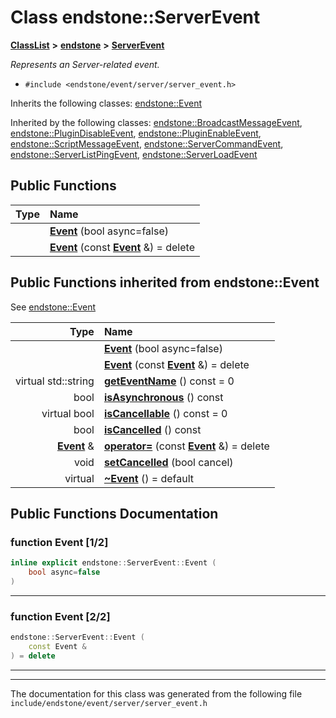 

# Class endstone::ServerEvent



[**ClassList**](annotated.md) **>** [**endstone**](namespaceendstone.md) **>** [**ServerEvent**](classendstone_1_1ServerEvent.md)



_Represents an Server-related event._ 

* `#include <endstone/event/server/server_event.h>`



Inherits the following classes: [endstone::Event](classendstone_1_1Event.md)


Inherited by the following classes: [endstone::BroadcastMessageEvent](classendstone_1_1BroadcastMessageEvent.md),  [endstone::PluginDisableEvent](classendstone_1_1PluginDisableEvent.md),  [endstone::PluginEnableEvent](classendstone_1_1PluginEnableEvent.md),  [endstone::ScriptMessageEvent](classendstone_1_1ScriptMessageEvent.md),  [endstone::ServerCommandEvent](classendstone_1_1ServerCommandEvent.md),  [endstone::ServerListPingEvent](classendstone_1_1ServerListPingEvent.md),  [endstone::ServerLoadEvent](classendstone_1_1ServerLoadEvent.md)




















































## Public Functions

| Type | Name |
| ---: | :--- |
|   | [**Event**](#function-event-12) (bool async=false) <br> |
|   | [**Event**](#function-event-22) (const [**Event**](classendstone_1_1Event.md) &) = delete<br> |


## Public Functions inherited from endstone::Event

See [endstone::Event](classendstone_1_1Event.md)

| Type | Name |
| ---: | :--- |
|   | [**Event**](classendstone_1_1Event.md#function-event-12) (bool async=false) <br> |
|   | [**Event**](classendstone_1_1Event.md#function-event-22) (const [**Event**](classendstone_1_1Event.md) &) = delete<br> |
| virtual std::string | [**getEventName**](classendstone_1_1Event.md#function-geteventname) () const = 0<br> |
|  bool | [**isAsynchronous**](classendstone_1_1Event.md#function-isasynchronous) () const<br> |
| virtual bool | [**isCancellable**](classendstone_1_1Event.md#function-iscancellable) () const = 0<br> |
|  bool | [**isCancelled**](classendstone_1_1Event.md#function-iscancelled) () const<br> |
|  [**Event**](classendstone_1_1Event.md) & | [**operator=**](classendstone_1_1Event.md#function-operator) (const [**Event**](classendstone_1_1Event.md) &) = delete<br> |
|  void | [**setCancelled**](classendstone_1_1Event.md#function-setcancelled) (bool cancel) <br> |
| virtual  | [**~Event**](classendstone_1_1Event.md#function-event) () = default<br> |






















































## Public Functions Documentation




### function Event [1/2]

```C++
inline explicit endstone::ServerEvent::Event (
    bool async=false
) 
```




<hr>



### function Event [2/2]

```C++
endstone::ServerEvent::Event (
    const Event &
) = delete
```




<hr>

------------------------------
The documentation for this class was generated from the following file `include/endstone/event/server/server_event.h`

